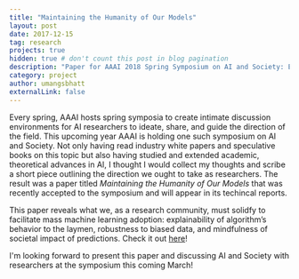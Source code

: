 ```yaml
---
title: "Maintaining the Humanity of Our Models"
layout: post
date: 2017-12-15
tag: research
projects: true
hidden: true # don't count this post in blog pagination
description: "Paper for AAAI 2018 Spring Symposium on AI and Society: Ethics, Safety, and Trustworthiness in Intelligent Agents"
category: project
author: umangsbhatt
externalLink: false
---
```


Every spring, AAAI hosts spring symposia to create intimate discussion environments for AI researchers to ideate, share, and guide the direction of the field. This upcoming year AAAI is holding one such symposium on AI and Society. Not only having read industry white papers and speculative books on this topic but also having studied and extended academic, theoretical advances in AI, I thought I would collect my thoughts and scribe a short piece outlining the direction we ought to take as researchers. The result was a paper titled *Maintaining the Humanity of Our Models* that was recently accepted to the symposium and will appear in its techincal reports.

This paper reveals what we, as a research community, must solidfy to facilitate mass machine learning adoption: explainability of algorithm’s behavior to the laymen, robustness to biased data, and mindfulness of societal impact of predictions. Check it out [here]!

I'm looking forward to present this paper and discussing AI and Society with researchers at the symposium this coming March!

[here]: http://umangsbhatt.github.io/assets/Bhatt_Final.pdf


